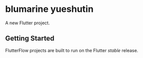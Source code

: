 # blumarine yueshutin

A new Flutter project.

## Getting Started

FlutterFlow projects are built to run on the Flutter _stable_ release.
